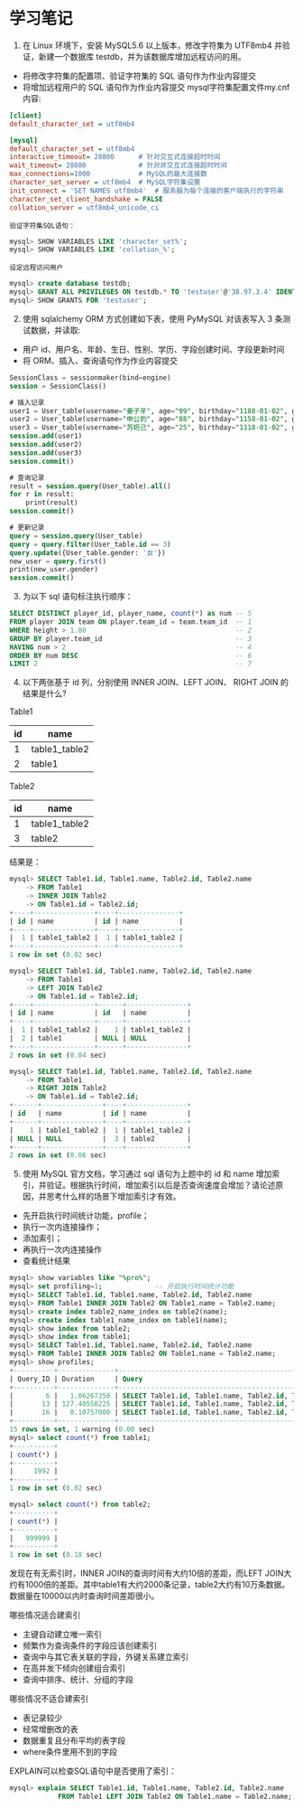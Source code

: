 # 学习笔记

1. 在 Linux 环境下，安装 MySQL5.6 以上版本，修改字符集为 UTF8mb4 并验证，新建一个数据库 testdb，并为该数据库增加远程访问的用。

 - 将修改字符集的配置项、验证字符集的 SQL 语句作为作业内容提交
 - 将增加远程用户的 SQL 语句作为作业内容提交
mysql字符集配置文件my.cnf内容:
```ini
[client]
default_character_set = utf8mb4

[mysql]
default_character_set = utf8mb4
interactive_timeout= 28800		# 针对交互式连接超时时间
wait_timeout= 28800				# 针对非交互式连接超时时间
max_connections=1000			# MySQL的最大连接数
character_set_server = utf8mb4  # MySQL字符集设置
init_connect = 'SET NAMES utf8mb4'  # 服务器为每个连接的客户端执行的字符串
character_set_client_handshake = FALSE
collation_server = utf8mb4_unicode_ci
```
    验证字符集SQL语句：
```sql
mysql> SHOW VARIABLES LIKE 'character_set%';
mysql> SHOW VARIABLES LIKE 'collation_%';
```
    设定远程访问用户
```sql
mysql> create database testdb;
mysql> GRANT ALL PRIVILEGES ON testdb.* TO 'testuser'@'38.97.3.4' IDENTIFIED BY '123456';
mysql> SHOW GRANTS FOR 'testuser';
```

2. 使用 sqlalchemy ORM 方式创建如下表，使用 PyMySQL 对该表写入 3 条测试数据，并读取:
 - 用户 id、用户名、年龄、生日、性别、学历、字段创建时间、字段更新时间
 - 将 ORM、插入、查询语句作为作业内容提交

```sql
SessionClass = sessionmaker(bind=engine)
session = SessionClass()

# 插入记录
user1 = User_table(username="姜子牙", age="99", birthday="1188-01-02", gender="男", education="道士")
user2 = User_table(username="申公豹", age="88", birthday="1158-01-02", gender="男", education="道士")
user3 = User_table(username="苏妲己", age="25", birthday="1118-01-02", gender="男", education="妃子")
session.add(user1)
session.add(user2)
session.add(user3)
session.commit()

# 查询记录
result = session.query(User_table).all()
for r in result:
    print(result)
session.commit()

# 更新记录
query = session.query(User_table)
query = query.filter(User_table.id == 3)
query.update({User_table.gender: '女'})
new_user = query.first()
print(new_user.gender)
session.commit()
```

3. 为以下 sql 语句标注执行顺序：
```sql
SELECT DISTINCT player_id, player_name, count(*) as num -- 5
FROM player JOIN team ON player.team_id = team.team_id  -- 1
WHERE height > 1.80                                     -- 2
GROUP BY player.team_id                                 -- 3
HAVING num > 2                                          -- 4
ORDER BY num DESC                                       -- 6
LIMIT 2                                                 -- 7
```

4. 以下两张基于 id 列，分别使用 INNER JOIN、LEFT JOIN、 RIGHT JOIN 的结果是什么?

Table1

| id | name |
|------|------|
| 1 | table1_table2 |
| 2 | table1 |

Table2

| id | name |
|------|------|
| 1 | table1_table2 |
| 3 | table2 |

结果是：
```sql
mysql> SELECT Table1.id, Table1.name, Table2.id, Table2.name
    -> FROM Table1
    -> INNER JOIN Table2
    -> ON Table1.id = Table2.id;
+----+---------------+----+---------------+
| id | name          | id | name          |
+----+---------------+----+---------------+
|  1 | table1_table2 |  1 | table1_table2 |
+----+---------------+----+---------------+
1 row in set (0.02 sec)

mysql> SELECT Table1.id, Table1.name, Table2.id, Table2.name
    -> FROM Table1
    -> LEFT JOIN Table2
    -> ON Table1.id = Table2.id;
+----+---------------+------+---------------+
| id | name          | id   | name          |
+----+---------------+------+---------------+
|  1 | table1_table2 |    1 | table1_table2 |
|  2 | table1        | NULL | NULL          |
+----+---------------+------+---------------+
2 rows in set (0.04 sec)

mysql> SELECT Table1.id, Table1.name, Table2.id, Table2.name
    -> FROM Table1
    -> RIGHT JOIN Table2
    -> ON Table1.id = Table2.id;
+------+---------------+----+---------------+
| id   | name          | id | name          |
+------+---------------+----+---------------+
|    1 | table1_table2 |  1 | table1_table2 |
| NULL | NULL          |  3 | table2        |
+------+---------------+----+---------------+
2 rows in set (0.06 sec)
```
5. 使用 MySQL 官方文档，学习通过 sql 语句为上题中的 id 和 name 增加索引，并验证。根据执行时间，增加索引以后是否查询速度会增加？请论述原因，并思考什么样的场景下增加索引才有效。

  - 先开启执行时间统计功能，profile；
  - 执行一次内连接操作；
  - 添加索引；
  - 再执行一次内连接操作
  - 查看统计结果

```sql
mysql> show variables like "%pro%";
mysql> set profiling=1;             -- 开启执行时间统计功能
mysql> SELECT Table1.id, Table1.name, Table2.id, Table2.name
mysql> FROM Table1 INNER JOIN Table2 ON Table1.name = Table2.name;
mysql> create index table2_name_index on table2(name);
mysql> create index table1_name_index on table1(name);
mysql> show index from table2;
mysql> show index from table1;
mysql> SELECT Table1.id, Table1.name, Table2.id, Table2.name
mysql> FROM Table1 INNER JOIN Table2 ON Table1.name = Table2.name;
mysql> show profiles;
+----------+--------------+------------------------------------------------------------------------------------------------------------------------------+
| Query_ID | Duration     | Query                                                                                                                        |
+----------+--------------+------------------------------------------------------------------------------------------------------------------------------+
|        6 |   1.06267350 | SELECT Table1.id, Table1.name, Table2.id, Table2.name FROM Table1 INNER JOIN Table2 ON Table1.name = Table2.name |
|       13 | 127.40558225 | SELECT Table1.id, Table1.name, Table2.id, Table2.name FROM Table1 LEFT JOIN Table2 ON Table1.name = Table2.name  |
|       16 |   0.10757000 | SELECT Table1.id, Table1.name, Table2.id, Table2.name FROM Table1 LEFT JOIN Table2 ON Table1.name = Table2.name  |
+----------+--------------+------------------------------------------------------------------------------------------------------------------------------+
15 rows in set, 1 warning (0.00 sec)
mysql> select count(*) from table1;
+----------+
| count(*) |
+----------+
|     1992 |
+----------+
1 row in set (0.02 sec)

mysql> select count(*) from table2;
+----------+
| count(*) |
+----------+
|   999999 |
+----------+
1 row in set (0.18 sec)
```
发现在有无索引时，INNER JOIN的查询时间有大约10倍的差距，而LEFT JOIN大约有1000倍的差距。其中table1有大约2000条记录，table2大约有10万条数据。数据量在10000以内时查询时间差距很小。

  哪些情况适合建索引

  * 主键自动建立唯一索引
  * 频繁作为查询条件的字段应该创建索引
  * 查询中与其它表关联的字段，外键关系建立索引
  * 在高并发下倾向创建组合索引
  * 查询中排序、统计、分组的字段

  哪些情况不适合建索引

  * 表记录较少
  * 经常增删改的表
  * 数据重复且分布平均的表字段
  * where条件里用不到的字段

EXPLAIN可以检查SQL语句中是否使用了索引：
```sql
mysql> explain SELECT Table1.id, Table1.name, Table2.id, Table2.name
            FROM Table1 LEFT JOIN Table2 ON Table1.name = Table2.name;
```
